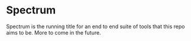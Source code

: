 # Spectrum

Spectrum is the running title for an end to end suite of tools that this repo aims to be. More to come in the future.
